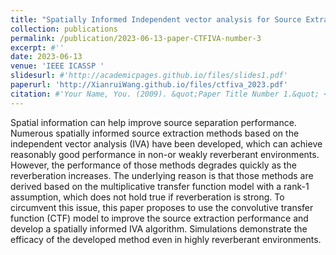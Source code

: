 ```yaml
---
title: "Spatially Informed Independent vector analysis for Source Extraction based on the convolutive Transfer Function Model"
collection: publications
permalink: /publication/2023-06-13-paper-CTFIVA-number-3
excerpt: #''
date: 2023-06-13
venue: 'IEEE ICASSP '
slidesurl: #'http://academicpages.github.io/files/slides1.pdf'
paperurl: 'http://XianruiWang.github.io/files/ctfiva_2023.pdf'
citation: #'Your Name, You. (2009). &quot;Paper Title Number 1.&quot; <i>Journal 1</i>. 1(1).'
---
```


Spatial information can help improve source separation performance. Numerous spatially informed source extraction methods based on the independent vector analysis (IVA) have been developed, which can achieve reasonably good performance in non-or weakly reverberant environments. However, the performance of those methods degrades quickly as the reverberation increases. The underlying reason is that those methods are derived based on the multiplicative transfer function model with a rank-1 assumption, which does not hold true if reverberation is strong. To circumvent this issue, this paper proposes to use the convolutive transfer function (CTF) model to improve the source extraction performance and develop a spatially informed IVA algorithm. Simulations demonstrate the efficacy of the developed method even in highly reverberant environments.